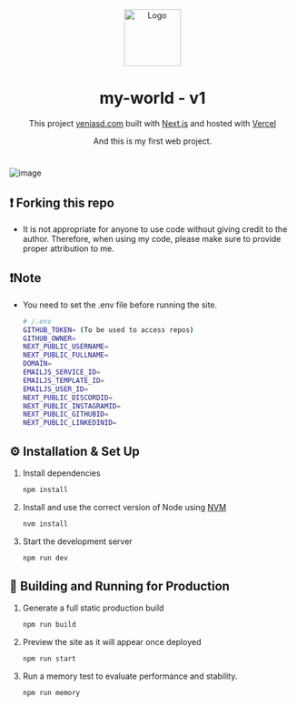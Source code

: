 <div align="center">
  <img alt="Logo" src="https://assets.vercel.com/image/upload/v1662130559/nextjs/Icon_dark_background.png" width="100" />
</div>
<h1 align="center">
  my-world - v1
</h1>
<p align="center">
  This project <a href="https://yeniasd.com" target="_blank">yeniasd.com</a> built with <a href="https://www.nextjs.org/" target="_blank">Next.js</a> and hosted with <a href="https://www.vercel.com/" target="_blank">Vercel</a>
</p>
<p align="center">
  And this is my first web project.
</p>

#
![image](https://github.com/yigitgulmez/my_world/blob/master/images/myworld1.png?raw=true)


## ❗ Forking this repo

- It is not appropriate for anyone to use code without giving credit to the author. Therefore, when using my code, please make sure to provide proper attribution to me.

## ❗Note

- You need to set the .env file before running the site.

   ```sh
   # /.env
   GITHUB_TOKEN= (To be used to access repos)
   GITHUB_OWNER=
   NEXT_PUBLIC_USERNAME=
   NEXT_PUBLIC_FULLNAME=
   DOMAIN=
   EMAILJS_SERVICE_ID=
   EMAILJS_TEMPLATE_ID=
   EMAILJS_USER_ID=
   NEXT_PUBLIC_DISCORDID=
   NEXT_PUBLIC_INSTAGRAMID=
   NEXT_PUBLIC_GITHUBID=
   NEXT_PUBLIC_LINKEDINID=
   ```


## ⚙️ Installation & Set Up

1. Install dependencies

   ```sh
   npm install
   ```

1. Install and use the correct version of Node using [NVM](https://github.com/nvm-sh/nvm)

   ```sh
   nvm install
   ```

1. Start the development server

   ```sh
   npm run dev
   ```

## 🚀 Building and Running for Production

1. Generate a full static production build

   ```sh
   npm run build
   ```

1. Preview the site as it will appear once deployed

   ```sh
   npm run start
   ```

1. Run a memory test to evaluate performance and stability.

   ```sh
   npm run memory
   ```
